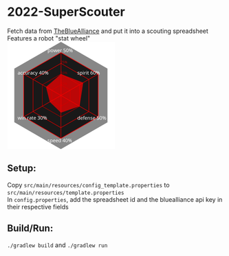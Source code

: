# 2022-SuperScouter
Fetch data from [TheBlueAlliance](https://thebluealliance.com) and put it into a scouting spreadsheet  
Features a robot "stat wheel"  
<img src="https://github.com/Team4159/2022-SuperScouter/blob/master/exampleWheel.png?raw=true" width="250">


## Setup:
Copy `src/main/resources/config_template.properties` to `src/main/resources/template.properties`  
In `config.properties`, add the spreadsheet id and the bluealliance api key in their respective fields

## Build/Run:
`./gradlew build` and `./gradlew run`

